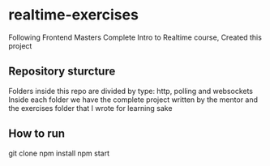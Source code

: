 # realtime-exercises
Following Frontend Masters Complete Intro to Realtime course, Created this project 

## Repository sturcture
Folders inside this repo are divided by type: http, polling and websockets 
Inside each folder we have the complete project written by the mentor and the exercises folder that I wrote for learning sake 

## How to run
git clone 
npm install
npm start
